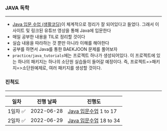 ### JAVA 독학

---

- [Java 입문 수업 (생활코딩)](https://opentutorials.org/module/516/4551)이 체계적으로 정리가 잘 되어있다고 들었다. 그래서 이 사이트 및 링크된 유튜브 영상을 통해 Java에 입문한다
- 매일 공부한 내용을 TIL로 정리할 것이다
- 실습 내용을 따라하는 것 뿐만 아니라 이해를 해야한다
- 공부를 하면서 Java를 통한 BAEKJOON 문제를 풀어보자
- `practice/java_tutorials`에는 프로젝트 하나가 생성되어있다. 이 프로젝트에 있는 하나의 패키지는 하나의 소단원 실습들이 들어갈 예정이다. 즉, 프로젝트=>패키지=>소단원예제로, 여러 패키지를 생성할 것이다.



### 진척도

---

| 일차                     | 진행 날짜  | 진행도                                                       |
| ------------------------ | ---------- | ------------------------------------------------------------ |
| 1일차 :white_check_mark: | 2022-06-28 | [Java 입문수업](https://www.youtube.com/playlist?list=PLuHgQVnccGMCeAy-2-llhw3nWoQKUvQck) 1 to 17 |
| 2일차 :white_check_mark: | 2022-06-29 | [Java 입문수업](https://www.youtube.com/playlist?list=PLuHgQVnccGMCeAy-2-llhw3nWoQKUvQck) 18 to 34 |

